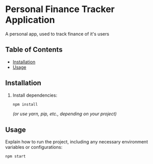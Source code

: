 # Personal Finance Tracker Application

A personal app, used to track finance of it's users

## Table of Contents

- [Installation](#installation)
- [Usage](#usage)

## Installation

1. Install dependencies:
   ```bash
   npm install
   ```
   _(or use yarn, pip, etc., depending on your project)_

## Usage

Explain how to run the project, including any necessary environment variables or configurations:

```bash
npm start
```
